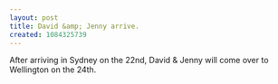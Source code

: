 ```yaml
---
layout: post
title: David &amp; Jenny arrive.
created: 1084325739
---
```

After arriving in Sydney on the 22nd, David & Jenny will come over to Wellington on the 24th.
